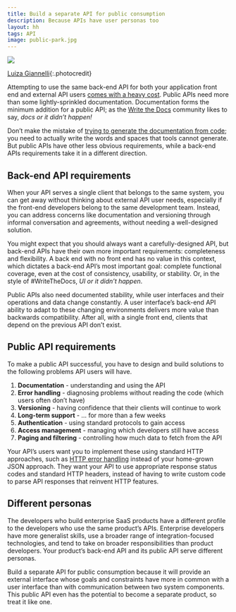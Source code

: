 ```yaml
---
title: Build a separate API for public consumption
description: Because APIs have user personas too
layout: hh
tags: API
image: public-park.jpg
---
```


![](public-park.jpg)

[Luiza Giannelli](https://unsplash.com/photos/1RIlmivtNhw){:.photocredit}

Attempting to use the same back-end API for both your application front end and external API users
[comes with a heavy cost](free-api).
Public APIs need more than some lightly-sprinkled documentation.
Documentation forms the minimum addition for a public API; as the 
[Write the Docs](https://www.writethedocs.org) community likes to say, _docs or it didn’t happen!_

Don’t make the mistake of
[trying to generate the documentation from code](api-documentation-mistakes);
you need to actually write the words and spaces that tools cannot generate.
But public APIs have other less obvious requirements, while a back-end APIs requirements take it in a different direction.

## Back-end API requirements

When your API serves a single client that belongs to the same system, 
you can get away without thinking about external API user needs,
especially if the front-end developers belong to the same development team.
Instead, you can address concerns like documentation and versioning through informal conversation and agreements, without needing a well-designed solution.

You might expect that you should always want a carefully-designed API, but back-end APIs have their own more important requirements: completeness and flexibility.
A back end with no front end has no value in this context, which dictates a back-end API’s most important goal:
complete functional coverage, even at the cost of consistency, usability, or stability.
Or, in the style of #WriteTheDocs,  _UI or it didn’t happen_.

Public APIs also need documented stability, while user interfaces and their operations and data change constantly.
A user interface’s back-end API ability to adapt to these changing environments delivers more value than backwards compatibility.
After all, with a single front end, clients that depend on the previous API don’t exist.

## Public API requirements

To make a public API successful, you have to design and build solutions to the following problems API users will have.

1. **Documentation** - understanding and using the API
2. **Error handling** - diagnosing problems without reading the code (which users often don’t have)
3. **Versioning** - having confidence that their clients will continue to work
4. **Long-term support** - … for more than a few weeks
5. **Authentication** - using standard protocols to gain access
6. **Access management** - managing which developers still have access
7. **Paging and filtering** - controlling how much data to fetch from the API

Your API’s users want you to implement these using standard HTTP approaches,
such as [HTTP error handling](http-error-handling) instead of your home-grown JSON approach.
They want your API to use appropriate response status codes and standard HTTP headers, instead of having to write custom code to parse API responses that reinvent HTTP features.

## Different personas

The developers who build enterprise SaaS products have a different profile to the developers who use the same product’s APIs.
Enterprise developers have more generalist skills, use a broader range of integration-focused technologies, and tend to take on broader responsibilities than product developers.
Your product’s back-end API and its public API serve different personas.

Build a separate API for public consumption because it will provide an external interface whose goals and constraints have more in common with a user interface than with communication between two system components.
This public API even has the potential to become a separate product, so treat it like one.
